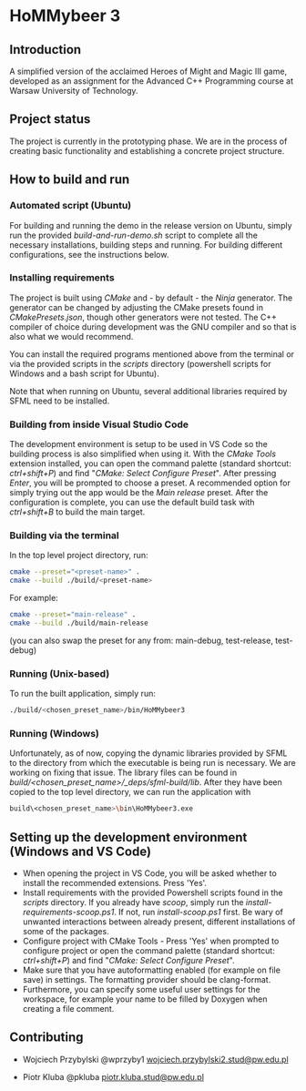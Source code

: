 # HoMMybeer 3

## Introduction

A simplified version of the acclaimed Heroes of Might and Magic III game, developed as an assignment for the Advanced C++ Programming course at Warsaw University of Technology.

## Project status

The project is currently in the prototyping phase. We are in the process of creating basic functionality and establishing a concrete project structure.

## How to build and run

### Automated script (Ubuntu)

For building and running the demo in the release version on Ubuntu, simply run the provided _build-and-run-demo.sh_ script to complete all the necessary installations, building steps and running. For building different configurations, see the instructions below.

### Installing requirements
The project is built using _CMake_ and - by default - the _Ninja_ generator. The generator can be changed by adjusting the CMake presets found in _CMakePresets.json_, though other generators were not tested. The C++ compiler of choice during development was the GNU compiler and so that is also what we would recommend.

You can install the required programs mentioned above from the terminal or via the provided scripts in the _scripts_ directory (powershell scripts for Windows and a bash script for Ubuntu).

Note that when running on Ubuntu, several additional libraries required by SFML need to be installed. 

### Building from inside Visual Studio Code

The development environment is setup to be used in VS Code so the building process is also simplified when using it. With the _CMake Tools_ extension installed, you can open the command palette (standard shortcut: _ctrl+shift+P_) and find "_CMake: Select Configure Preset_". After pressing _Enter_, you will be prompted to choose a preset. A recommended option for simply trying out the app would be the _Main release_ preset. After the configuration is complete, you can use the default build task with _ctrl+shift+B_ to build the main target.

### Building via the terminal

In the top level project directory, run:
```bash
cmake --preset="<preset-name>" .
cmake --build ./build/<preset-name>
```
For example:
```bash
cmake --preset="main-release" .
cmake --build ./build/main-release
```
(you can also swap the preset for any from: main-debug, test-release, test-debug)

### Running (Unix-based)

To run the built application, simply run:
```bash
./build/<chosen_preset_name>/bin/HoMMybeer3
```

### Running (Windows)

Unfortunately, as of now, copying the dynamic libraries provided by SFML to the directory from which the executable is being run is necessary. We are working on fixing that issue. The library files can be found in _build/<chosen_preset_name>/\_deps/sfml-build/lib_. After they have been copied to the top level directory, we can run the application with 
```bash
build\<chosen_preset_name>\bin\HoMMybeer3.exe
```

## Setting up the development environment (Windows and VS Code)

- When opening the project in VS Code, you will be asked whether to install the recommended extensions. Press 'Yes'.
- Install requirements with the provided Powershell scripts found in the _scripts_ directory. If you already have _scoop_, simply run the _install-requirements-scoop.ps1_. If not, run _install-scoop.ps1_ first. Be wary of unwanted interactions between already present, different installations of some of the packages.
- Configure project with CMake Tools - Press 'Yes' when prompted to configure project or open the command palette (standard shortcut: _ctrl+shift+P_) and find "_CMake: Select Configure Preset_".
- Make sure that you have autoformatting enabled (for example on file save) in settings. The formatting provider should be clang-format.
- Furthermore, you can specify some useful user settings for the workspace, for example your name to be filled by Doxygen when creating a file comment.

## Contributing

- Wojciech Przybylski @wprzyby1 wojciech.przybylski2.stud@pw.edu.pl

- Piotr Kluba @pkluba piotr.kluba.stud@pw.edu.pl

